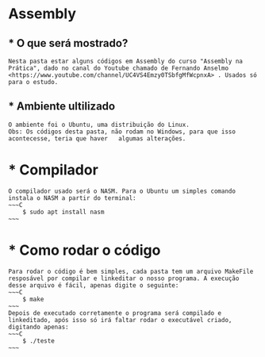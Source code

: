 # Assembly

## * O que será mostrado?
    Nesta pasta estar alguns códigos em Assembly do curso "Assembly na Prática", dado no canal do Youtube chamado de Fernando Anselmo <https://www.youtube.com/channel/UC4VS4Emzy0TSbfgMfWcpnxA> . Usados só para o estudo.

## * Ambiente ultilizado
    O ambiente foi o Ubuntu, uma distribuição do Linux.
    Obs: Os códigos desta pasta, não rodam no Windows, para que isso acontecesse, teria que haver   algumas alterações.

# * Compilador
    O compilador usado será o NASM. Para o Ubuntu um simples comando instala o NASM a partir do terminal:
    ~~~C
        $ sudo apt install nasm
    ~~~ 
# * Como rodar o código
    Para rodar o código é bem simples, cada pasta tem um arquivo MakeFile resposável por compilar e linkeditar o nosso programa. A execução desse arquivo é fácil, apenas digite o seguinte:
    ~~~C
        $ make
    ~~~
    Depois de executado corretamente o programa será compilado e linkeditado, após isso só irá faltar rodar o executável criado, digitando apenas:
    ~~~C
        $ ./teste
    ~~~